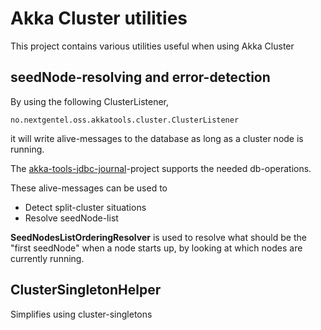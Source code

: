 Akka Cluster utilities
==============================

This project contains various utilities useful when using Akka Cluster

seedNode-resolving and error-detection
---------------------------------

By using the following ClusterListener,

    no.nextgentel.oss.akkatools.cluster.ClusterListener
    
it will write alive-messages to the database as long as a cluster node is running.

The [akka-tools-jdbc-journal](../akka-tools-jdbc-journal/)-project supports the needed db-operations.

These alive-messages can be used to

* Detect split-cluster situations
* Resolve seedNode-list


**SeedNodesListOrderingResolver** is used to resolve what should be the "first seedNode" when a node starts up,
by looking at which nodes are currently running.



ClusterSingletonHelper
---------------------

Simplifies using cluster-singletons
